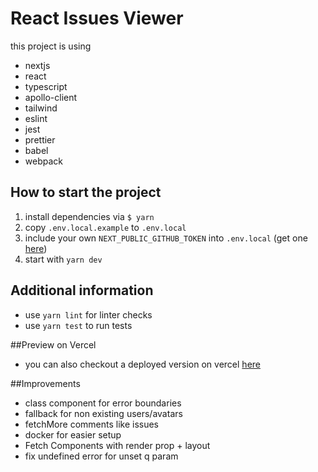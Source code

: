 # React Issues Viewer

this project is using 
- nextjs 
- react 
- typescript 
- apollo-client
- tailwind
- eslint  
- jest
- prettier  
- babel
- webpack

## How to start the project
1. install dependencies via
`$ yarn`
2. copy `.env.local.example` to `.env.local`
3. include your own `NEXT_PUBLIC_GITHUB_TOKEN` into `.env.local` (get one [here](https://github.com/settings/tokens))
4. start with `yarn dev`

## Additional information

- use `yarn lint` for linter checks
- use `yarn test` to run tests

##Preview on Vercel
- you can also checkout a deployed version on vercel [here](https://githubexplorer-two.vercel.app/?q=)

##Improvements

- class component for error boundaries
- fallback for non existing users/avatars
- fetchMore comments like issues
- docker for easier setup
- Fetch Components with render prop + layout
- fix undefined error for unset q param